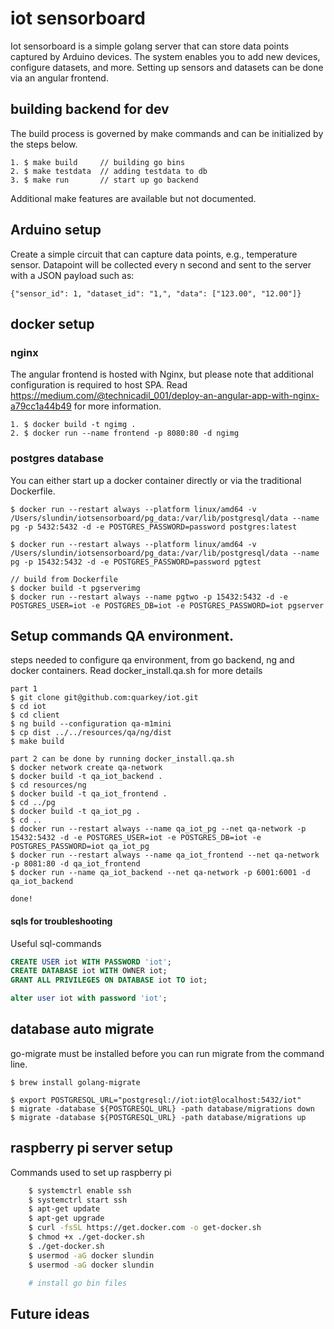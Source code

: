# iot sensorboard

Iot sensorboard is a simple golang server that can store data points captured by Arduino devices. The system enables you to add new devices, configure datasets, and more. Setting up sensors and datasets can be done via an angular frontend.

<insert drawing here>

## building backend for dev

The build process is governed by make commands and can be initialized by the steps below.

```
1. $ make build     // building go bins
2. $ make testdata  // adding testdata to db
3. $ make run       // start up go backend
```

Additional make features are available but not documented.

## Arduino setup

Create a simple circuit that can capture data points, e.g., temperature sensor. Datapoint will be collected every n second and sent to the server with a JSON payload such as:

```
{"sensor_id": 1, "dataset_id": "1,", "data": ["123.00", "12.00"]}
```

## docker setup

### nginx

The angular frontend is hosted with Nginx, but please note that additional configuration is required to host SPA. Read https://medium.com/@technicadil_001/deploy-an-angular-app-with-nginx-a79cc1a44b49 for more information.

```
1. $ docker build -t ngimg .
2. $ docker run --name frontend -p 8080:80 -d ngimg
```

### postgres database

You can either start up a docker container directly or via the traditional Dockerfile.

```
$ docker run --restart always --platform linux/amd64 -v /Users/slundin/iotsensorboard/pg_data:/var/lib/postgresql/data --name pg -p 5432:5432 -d -e POSTGRES_PASSWORD=password postgres:latest

$ docker run --restart always --platform linux/amd64 -v /Users/slundin/iotsensorboard/pg_data:/var/lib/postgresql/data --name pg -p 15432:5432 -d -e POSTGRES_PASSWORD=password pgtest

// build from Dockerfile
$ docker build -t pgserverimg
$ docker run --restart always --name pgtwo -p 15432:5432 -d -e POSTGRES_USER=iot -e POSTGRES_DB=iot -e POSTGRES_PASSWORD=iot pgserver

```

## Setup commands QA environment.

steps needed to configure qa environment, from go backend, ng and docker containers. Read docker_install.qa.sh for more details

```
part 1
$ git clone git@github.com:quarkey/iot.git
$ cd iot
$ cd client
$ ng build --configuration qa-m1mini
$ cp dist ../../resources/qa/ng/dist
$ make build

part 2 can be done by running docker_install.qa.sh
$ docker network create qa-network
$ docker build -t qa_iot_backend .
$ cd resources/ng
$ docker build -t qa_iot_frontend .
$ cd ../pg
$ docker build -t qa_iot_pg .
$ cd ..
$ docker run --restart always --name qa_iot_pg --net qa-network -p 15432:5432 -d -e POSTGRES_USER=iot -e POSTGRES_DB=iot -e POSTGRES_PASSWORD=iot qa_iot_pg
$ docker run --restart always --name qa_iot_frontend --net qa-network -p 8081:80 -d qa_iot_frontend
$ docker run --name qa_iot_backend --net qa-network -p 6001:6001 -d qa_iot_backend

done!

```

#### sqls for troubleshooting

Useful sql-commands

```sql
CREATE USER iot WITH PASSWORD 'iot';
CREATE DATABASE iot WITH OWNER iot;
GRANT ALL PRIVILEGES ON DATABASE iot TO iot;

alter user iot with password 'iot';
```

## database auto migrate

go-migrate must be installed before you can run migrate from the command line.

```
$ brew install golang-migrate

$ export POSTGRESQL_URL="postgresql://iot:iot@localhost:5432/iot"
$ migrate -database ${POSTGRESQL_URL} -path database/migrations down
$ migrate -database ${POSTGRESQL_URL} -path database/migrations up
```

## raspberry pi server setup

Commands used to set up raspberry pi

```bash
    $ systemctrl enable ssh
    $ systemctrl start ssh
    $ apt-get update
    $ apt-get upgrade
    $ curl -fsSL https://get.docker.com -o get-docker.sh
    $ chmod +x ./get-docker.sh
    $ ./get-docker.sh
    $ usermod -aG docker slundin
    $ usermod -aG docker slundin

    # install go bin files
```

## Future ideas
